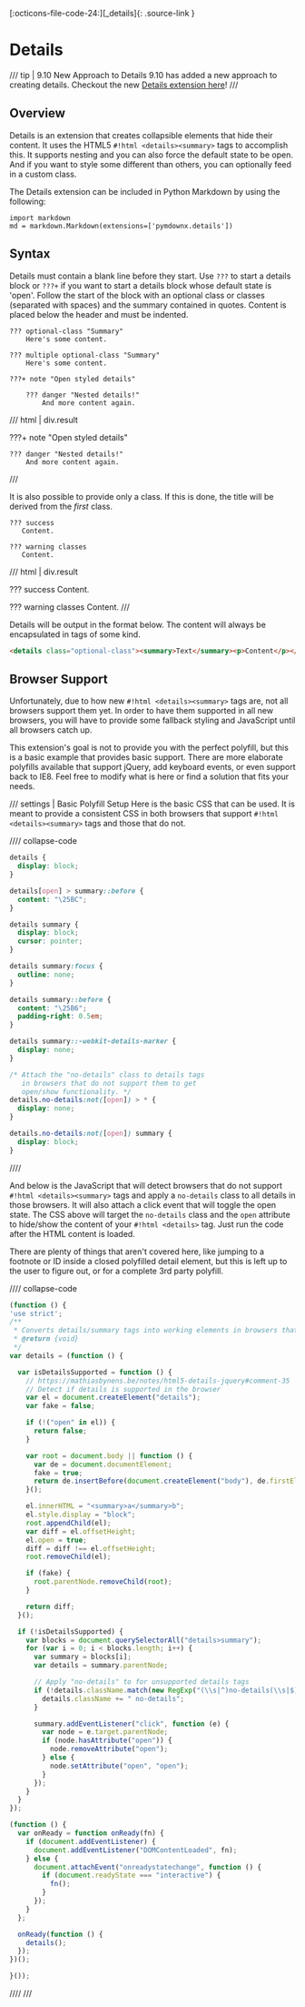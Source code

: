 [:octicons-file-code-24:][_details]{: .source-link }

# Details

/// tip | 9.10 New Approach to Details
9.10 has added a new approach to creating details. Checkout the new [Details extension here](./blocks/plugins/details.md)!
///

## Overview

Details is an extension that creates collapsible elements that hide their content. It uses the HTML5
`#!html <details><summary>` tags to accomplish this.  It supports nesting and you can also force the default state to be
open. And if you want to style some different than others, you can optionally feed in a custom class.

The Details extension can be included in Python Markdown by using the following:

```py3
import markdown
md = markdown.Markdown(extensions=['pymdownx.details'])
```

## Syntax

Details must contain a blank line before they start. Use `???` to start a details block or `???+` if you want to start a
details block whose default state is 'open'.  Follow the start of the block with an optional class or classes (separated
with spaces) and the summary contained in quotes. Content is placed below the header and must be indented.

```
??? optional-class "Summary"
    Here's some content.

??? multiple optional-class "Summary"
    Here's some content.
```

```text title="Details"
???+ note "Open styled details"

    ??? danger "Nested details!"
        And more content again.
```

/// html | div.result

???+ note "Open styled details"

    ??? danger "Nested details!"
        And more content again.
///

It is also possible to provide only a class.  If this is done, the title will be derived from the *first* class.

```text title="Class from Title"
??? success
   Content.

??? warning classes
   Content.
```

/// html | div.result

??? success
    Content.

??? warning classes
    Content.
///

Details will be output in the format below. The content will always be encapsulated in tags of some kind.

```html
<details class="optional-class"><summary>Text</summary><p>Content</p></details>
```

## Browser Support

Unfortunately, due to how new `#!html <details><summary>` tags are, not all browsers support them yet.  In order to have
  them supported in all new browsers, you will have to provide some fallback styling and JavaScript until all browsers
  catch up.

This extension's goal is not to provide you with the perfect polyfill, but this is a basic example that provides basic
support. There are more elaborate polyfills available that support jQuery, add keyboard events, or even support back to
IE8. Feel free to modify what is here or find a solution that fits your needs.

/// settings | Basic Polyfill Setup
Here is the basic CSS that can be used.  It is meant to provide a consistent CSS in both browsers that support
`#!html <details><summary>` tags and those that do not.

//// collapse-code
```css
details {
  display: block;
}

details[open] > summary::before {
  content: "\25BC";
}

details summary {
  display: block;
  cursor: pointer;
}

details summary:focus {
  outline: none;
}

details summary::before {
  content: "\25B6";
  padding-right: 0.5em;
}

details summary::-webkit-details-marker {
  display: none;
}

/* Attach the "no-details" class to details tags
   in browsers that do not support them to get
   open/show functionality. */
details.no-details:not([open]) > * {
  display: none;
}

details.no-details:not([open]) summary {
  display: block;
}
```
////

And below is the JavaScript that will detect browsers that do not support `#!html <details><summary>` tags and apply
a `no-details` class to all details in those browsers. It will also attach a click event that will toggle the open
state. The CSS above will target the `no-details` class and the `open` attribute to hide/show the content of your
`#!html <details>` tag. Just run the code after the HTML content is loaded.

There are plenty of things that aren't covered here, like jumping to a footnote or ID inside a closed polyfilled
detail element, but this is left up to the user to figure out, or for a complete 3rd party polyfill.

//// collapse-code
```js
(function () {
'use strict';
/**
 * Converts details/summary tags into working elements in browsers that don't yet support them.
 * @return {void}
 */
var details = (function () {

  var isDetailsSupported = function () {
    // https://mathiasbynens.be/notes/html5-details-jquery#comment-35
    // Detect if details is supported in the browser
    var el = document.createElement("details");
    var fake = false;

    if (!("open" in el)) {
      return false;
    }

    var root = document.body || function () {
      var de = document.documentElement;
      fake = true;
      return de.insertBefore(document.createElement("body"), de.firstElementChild || de.firstChild);
    }();

    el.innerHTML = "<summary>a</summary>b";
    el.style.display = "block";
    root.appendChild(el);
    var diff = el.offsetHeight;
    el.open = true;
    diff = diff !== el.offsetHeight;
    root.removeChild(el);

    if (fake) {
      root.parentNode.removeChild(root);
    }

    return diff;
  }();

  if (!isDetailsSupported) {
    var blocks = document.querySelectorAll("details>summary");
    for (var i = 0; i < blocks.length; i++) {
      var summary = blocks[i];
      var details = summary.parentNode;

      // Apply "no-details" to for unsupported details tags
      if (!details.className.match(new RegExp("(\\s|^)no-details(\\s|$)"))) {
        details.className += " no-details";
      }

      summary.addEventListener("click", function (e) {
        var node = e.target.parentNode;
        if (node.hasAttribute("open")) {
          node.removeAttribute("open");
        } else {
          node.setAttribute("open", "open");
        }
      });
    }
  }
});

(function () {
  var onReady = function onReady(fn) {
    if (document.addEventListener) {
      document.addEventListener("DOMContentLoaded", fn);
    } else {
      document.attachEvent("onreadystatechange", function () {
        if (document.readyState === "interactive") {
          fn();
        }
      });
    }
  };

  onReady(function () {
    details();
  });
})();

}());
```
////
///
